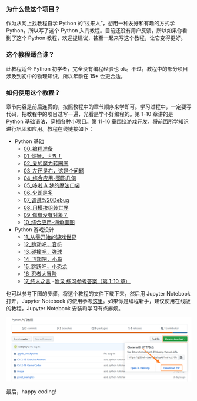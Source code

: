 ### 为什么做这个项目？
作为从网上找教程自学 Python 的“过来人”，想用一种友好和有趣的方式学 Python，所以写了这个 Python 入门教程。目前还没有用户反馈，所以如果你看到了这个 Python 教程，欢迎提建议，甚至一起来写这个教程，让它变得更好。

### 这个教程适合谁？
此教程适合 Python 初学者，完全没有编程经验也 ok。不过，教程中的部分项目涉及到初中的物理知识，所以年龄在 15+ 会更合适。

### 如何使用这个教程？
章节内容是前后连贯的，按照教程中的章节顺序来学即可。学习过程中，一定要写代码，把教程中的项目过写一遍，光看是学不好编程的。第 1-10 章讲的是 Python 基础语法，穿插各种小项目。第 11-16 章围绕游戏开发，将前面所学知识进行巩固和应用。教程在线链接如下：

- Python 基础
    - [00_编程准备](https://nbviewer.jupyter.org/github/codeplay42/Learn_Python/blob/master/00_%E7%BC%96%E7%A8%8B%E5%87%86%E5%A4%87.ipynb)
    - [01_你好，世界！](https://nbviewer.jupyter.org/github/codeplay42/Learn_Python/blob/master/01_%E4%BD%A0%E5%A5%BD%EF%BC%8C%E4%B8%96%E7%95%8C%EF%BC%81.ipynb)
    - [02_爱的魔力转圈圈](https://nbviewer.jupyter.org/github/codeplay42/Learn_Python/blob/master/02_%E7%88%B1%E7%9A%84%E9%AD%94%E5%8A%9B%E8%BD%AC%E5%9C%88%E5%9C%88.ipynb)
    - [03_左还是右，这是个问题](https://nbviewer.jupyter.org/github/codeplay42/Learn_Python/blob/master/03_%E5%B7%A6%E8%BF%98%E6%98%AF%E5%8F%B3%EF%BC%8C%E8%BF%99%E6%98%AF%E4%B8%AA%E9%97%AE%E9%A2%98.ipynb)
    - [04_综合应用-图形几何](https://nbviewer.jupyter.org/github/codeplay42/Learn_Python/blob/master/04_%E7%BB%BC%E5%90%88%E5%BA%94%E7%94%A8-%E5%9B%BE%E5%BD%A2%E5%87%A0%E4%BD%95.ipynb)
    - [05_哆啦 A 梦的魔法口袋](https://nbviewer.jupyter.org/github/codeplay42/Learn_Python/blob/master/05_%E5%93%86%E5%95%A6%20A%20%E6%A2%A6%E7%9A%84%E9%AD%94%E6%B3%95%E5%8F%A3%E8%A2%8B.ipynb)
    - [06_少即是多](https://nbviewer.jupyter.org/github/codeplay42/Learn_Python/blob/master/06_%E5%B0%91%E5%8D%B3%E6%98%AF%E5%A4%9A.ipynb)
    - [07_调试%20Debug](https://nbviewer.jupyter.org/github/codeplay42/Learn_Python/blob/master/07_%E8%B0%83%E8%AF%95%20Debug.ipynb)
    - [08_用模块组装世界](https://nbviewer.jupyter.org/github/codeplay42/Learn_Python/blob/master/08_%E7%94%A8%E6%A8%A1%E5%9D%97%E7%BB%84%E8%A3%85%E4%B8%96%E7%95%8C.ipynb)
    - [09_你有没有对象？](https://nbviewer.jupyter.org/github/codeplay42/Learn_Python/blob/master/09_%E4%BD%A0%E6%9C%89%E6%B2%A1%E6%9C%89%E5%AF%B9%E8%B1%A1%EF%BC%9F.ipynb)
    - [10_综合应用-海龟画图](https://nbviewer.jupyter.org/github/codeplay42/Learn_Python/blob/master/10_%E7%BB%BC%E5%90%88%E5%BA%94%E7%94%A8-%E6%B5%B7%E9%BE%9F%E7%94%BB%E5%9B%BE.ipynb)
- Python 游戏设计
    - [11_从零开始的游戏世界](https://nbviewer.jupyter.org/github/codeplay42/Learn_Python/blob/master/11_%E4%BB%8E%E9%9B%B6%E5%BC%80%E5%A7%8B%E7%9A%84%E6%B8%B8%E6%88%8F%E4%B8%96%E7%95%8C.ipynb)
    - [12_跳动吧，音符](https://nbviewer.jupyter.org/github/codeplay42/Learn_Python/blob/master/12_%E8%B7%B3%E5%8A%A8%E5%90%A7%EF%BC%8C%E9%9F%B3%E7%AC%A6.ipynb)
    - [13_碰撞吧，弹球](https://nbviewer.jupyter.org/github/codeplay42/Learn_Python/blob/master/13_%E7%A2%B0%E6%92%9E%E5%90%A7%EF%BC%8C%E5%BC%B9%E7%90%83.ipynb)
    - [14_飞翔吧，小鸟](https://nbviewer.jupyter.org/github/codeplay42/Learn_Python/blob/master/14_%E9%A3%9E%E7%BF%94%E5%90%A7%EF%BC%8C%E5%B0%8F%E9%B8%9F.ipynb)
    - [15_跳跃吧，小恐龙](https://nbviewer.jupyter.org/github/codeplay42/Learn_Python/blob/master/15_%E8%B7%B3%E8%B7%83%E5%90%A7%EF%BC%8C%E5%B0%8F%E6%81%90%E9%BE%99.ipynb)
    - [16_忍者大冒险](https://nbviewer.jupyter.org/github/codeplay42/Learn_Python/blob/master/16_%E5%BF%8D%E8%80%85%E5%A4%A7%E5%86%92%E9%99%A9.ipynb)
    - [17_终末之言](https://nbviewer.jupyter.org/github/codeplay42/Learn_Python/blob/master/17_%E7%BB%88%E6%9C%AB%E4%B9%8B%E8%A8%80.ipynb)
    -[附录 练习参考答案（第 1-10 章）](https://nbviewer.jupyter.org/github/codeplay42/Learn_Python/blob/master/%E9%99%84%E5%BD%95%20%E7%BB%83%E4%B9%A0%E5%8F%82%E8%80%83%E7%AD%94%E6%A1%88%EF%BC%88%E7%AC%AC%201-10%20%E7%AB%A0%EF%BC%89.ipynb)

也可以参考下图的步骤，将这个教程的文件下载下来，然后用 Jupyter Notebook 打开，Jupyter Notebook 的使用参考[这里](https://www.jianshu.com/p/061c6e5c4b0d)。如果你是编程新手，建议使用在线版的教程，Jupyter Notebook 安装和学习有点麻烦。

![下载 Github 文件](./images/ch14.5.png)

最后，happy coding!